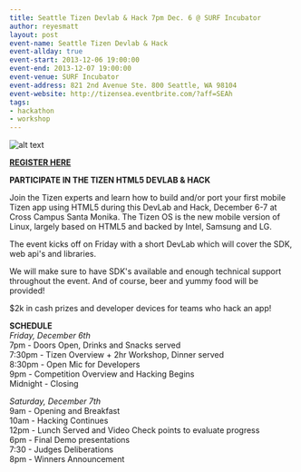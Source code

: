 ```yaml
---
title: Seattle Tizen Devlab & Hack 7pm Dec. 6 @ SURF Incubator  
author: reyesmatt  
layout: post  
event-name: Seattle Tizen Devlab & Hack  
event-allday: true  
event-start: 2013-12-06 19:00:00  
event-end: 2013-12-07 19:00:00  
event-venue: SURF Incubator  
event-address: 821 2nd Avenue Ste. 800 Seattle, WA 98104  
event-website: http://tizensea.eventbrite.com/?aff=SEAh  
tags:
- hackathon
- workshop  
---  
```

  
![alt text](http://i.imgur.com/DItKGlx.jpg "")  
  
  
[**REGISTER HERE**](http://tizensea.eventbrite.com/?aff=SEAh "Click HERE Yo!")  
  
  
**PARTICIPATE IN THE TIZEN HTML5 DEVLAB & HACK**  

Join the Tizen experts and learn how to build and/or port your first mobile Tizen app using HTML5 during this DevLab and Hack, December 6-7 at Cross Campus Santa Monika. The Tizen OS is the new mobile version of Linux, largely based on HTML5 and backed by Intel, Samsung and LG.  
  
The event kicks off on Friday with a short DevLab which will cover the SDK, web api's and libraries.  
  
We will make sure to have SDK's available and enough technical support throughout the event. And of course, beer and yummy food will be provided!  
  
$2k in cash prizes and developer devices for teams who hack an app!  
  
**SCHEDULE**  
*Friday, December 6th*  
7pm - Doors Open, Drinks and Snacks served  
7:30pm - Tizen Overview + 2hr Workshop, Dinner served  
8:30pm - Open Mic for Developers  
9pm - Competition Overview and Hacking Begins  
Midnight - Closing  
  
*Saturday, December 7th*  
9am - Opening and Breakfast  
10am - Hacking Continues  
12pm - Lunch Served and Video Check points to evaluate progress  
6pm - Final Demo presentations  
7:30 - Judges Deliberations  
8pm - Winners Announcement  
  

